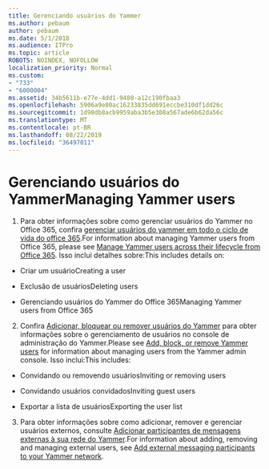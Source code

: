 ```yaml
---
title: Gerenciando usuários do Yammer
ms.author: pebaum
author: pebaum
ms.date: 5/1/2018
ms.audience: ITPro
ms.topic: article
ROBOTS: NOINDEX, NOFOLLOW
localization_priority: Normal
ms.custom:
- "733"
- "6000004"
ms.assetid: 34b5611b-e77e-4dd1-9480-a12c190fbaa3
ms.openlocfilehash: 5906a9e80ac16233835dd691eccbe310df1dd26c
ms.sourcegitcommit: 1d98db8acb9959aba3b5e308a567ade6b62da56c
ms.translationtype: MT
ms.contentlocale: pt-BR
ms.lasthandoff: 08/22/2019
ms.locfileid: "36497011"
---
```

# <a name="managing-yammer-users"></a><span data-ttu-id="0d851-102">Gerenciando usuários do Yammer</span><span class="sxs-lookup"><span data-stu-id="0d851-102">Managing Yammer users</span></span>

1. <span data-ttu-id="0d851-103">Para obter informações sobre como gerenciar usuários do Yammer no Office 365, confira [gerenciar usuários do yammer em todo o ciclo de vida do office 365](https://support.office.com/article/6c4c8fff-6444-404a-bffc-f9da0bcc3039).</span><span class="sxs-lookup"><span data-stu-id="0d851-103">For information about managing Yammer users from Office 365, please see [Manage Yammer users across their lifecycle from Office 365](https://support.office.com/article/6c4c8fff-6444-404a-bffc-f9da0bcc3039).</span></span> <span data-ttu-id="0d851-104">Isso inclui detalhes sobre:</span><span class="sxs-lookup"><span data-stu-id="0d851-104">This includes details on:</span></span>

  - <span data-ttu-id="0d851-105">Criar um usuário</span><span class="sxs-lookup"><span data-stu-id="0d851-105">Creating a user</span></span>

  - <span data-ttu-id="0d851-106">Exclusão de usuários</span><span class="sxs-lookup"><span data-stu-id="0d851-106">Deleting users</span></span>

  - <span data-ttu-id="0d851-107">Gerenciando usuários do Yammer do Office 365</span><span class="sxs-lookup"><span data-stu-id="0d851-107">Managing Yammer users from Office 365</span></span>

2. <span data-ttu-id="0d851-108">Confira [Adicionar, bloquear ou remover usuários do Yammer](http://alchemyportal.azurewebsites.net/Rule/ManageYammer%20users%20across%20their%20lifecycle%20from%20Office%20365) para obter informações sobre o gerenciamento de usuários no console de administração do Yammer.</span><span class="sxs-lookup"><span data-stu-id="0d851-108">Please see [Add, block, or remove Yammer users](http://alchemyportal.azurewebsites.net/Rule/ManageYammer%20users%20across%20their%20lifecycle%20from%20Office%20365) for information about managing users from the Yammer admin console.</span></span> <span data-ttu-id="0d851-109">Isso inclui:</span><span class="sxs-lookup"><span data-stu-id="0d851-109">This includes:</span></span>

  - <span data-ttu-id="0d851-110">Convidando ou removendo usuários</span><span class="sxs-lookup"><span data-stu-id="0d851-110">Inviting or removing users</span></span>

  - <span data-ttu-id="0d851-111">Convidando usuários convidados</span><span class="sxs-lookup"><span data-stu-id="0d851-111">Inviting guest users</span></span>

  - <span data-ttu-id="0d851-112">Exportar a lista de usuários</span><span class="sxs-lookup"><span data-stu-id="0d851-112">Exporting the user list</span></span>

3. <span data-ttu-id="0d851-113">Para obter informações sobre como adicionar, remover e gerenciar usuários externos, consulte [Adicionar participantes de mensagens externas à sua rede do Yammer](https://support.office.com/article/423653bb-86b2-4eac-9d7e-dca121f7c16c).</span><span class="sxs-lookup"><span data-stu-id="0d851-113">For information about adding, removing and managing external users, see [Add external messaging participants to your Yammer network](https://support.office.com/article/423653bb-86b2-4eac-9d7e-dca121f7c16c).</span></span>
